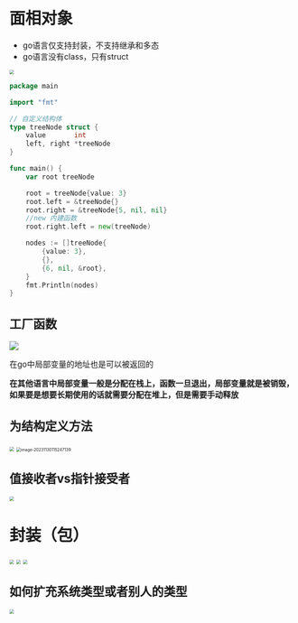 # 面相对象

* go语言仅支持封装，不支持继承和多态
* go语言没有class，只有struct

<img src="https://pic.imgdb.cn/item/656801c9c458853aeff6dab4.jpg" style="zoom:50%;" />

~~~go
package main

import "fmt"

// 自定义结构体
type treeNode struct {
	value       int
	left, right *treeNode
}

func main() {
	var root treeNode

	root = treeNode{value: 3}
	root.left = &treeNode{}
	root.right = &treeNode{5, nil, nil}
	//new 内建函数
	root.right.left = new(treeNode)

	nodes := []treeNode{
		{value: 3},
		{},
		{6, nil, &root},
	}
	fmt.Println(nodes)
}
~~~

## 工厂函数

![](https://pic.imgdb.cn/item/656802a4c458853aeff951e3.jpg)

在go中局部变量的地址也是可以被返回的

**在其他语言中局部变量一般是分配在栈上，函数一旦退出，局部变量就是被销毁，如果要是想要长期使用的话就需要分配在堆上，但是需要手动释放**

## 为结构定义方法

<img src="https://pic.imgdb.cn/item/656806fbc458853aef045453.jpg" style="zoom:50%;" />

<img src="C:\Users\57343\AppData\Roaming\Typora\typora-user-images\image-20231130115247139.png" alt="image-20231130115247139" style="zoom:50%;" />

## 值接收者vs指针接受者

<img src="https://pic.imgdb.cn/item/656822d6c458853aef5bf6e6.jpg" style="zoom:50%;" />

# 封装（包）

<img src="https://pic.imgdb.cn/item/65682361c458853aef5dd257.jpg" style="zoom:50%;" />

<img src="https://pic.imgdb.cn/item/6568239cc458853aef5ea66c.jpg" style="zoom:50%;" />

<img src="https://pic.imgdb.cn/item/656823b5c458853aef5f05e0.jpg" style="zoom:50%;" />

## 如何扩充系统类型或者别人的类型

<img src="https://pic.imgdb.cn/item/656826efc458853aef6a140c.jpg" style="zoom:50%;" />
